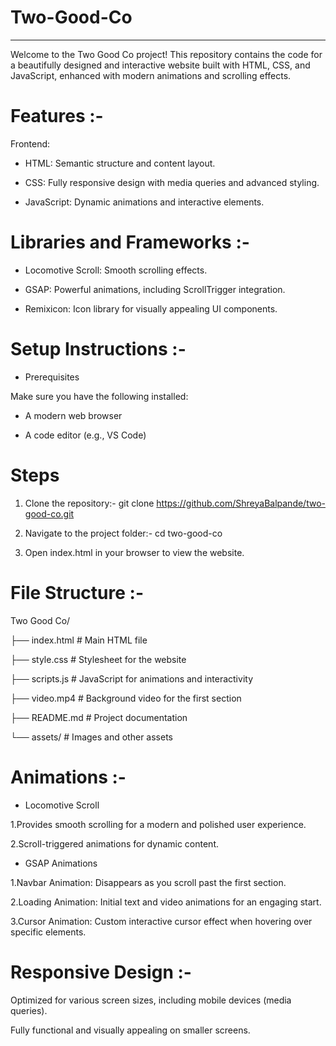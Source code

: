 # Two-Good-Co
-------------------------------------------------------------------------------------------------------------------------------------------------------------------------------------------
Welcome to the Two Good Co project! This repository contains the code for a beautifully designed and interactive website built with HTML, CSS, and JavaScript, enhanced with modern animations and scrolling effects.

# Features :-
 Frontend:

* HTML: Semantic structure and content layout.

* CSS: Fully responsive design with media queries and advanced styling.

* JavaScript: Dynamic animations and interactive elements.


# Libraries and Frameworks :-

* Locomotive Scroll: Smooth scrolling effects.

* GSAP: Powerful animations, including ScrollTrigger integration.

* Remixicon: Icon library for visually appealing UI components.


# Setup Instructions :-

* Prerequisites

Make sure you have the following installed:

* A modern web browser

* A code editor (e.g., VS Code)

# Steps

1. Clone the repository:- git clone https://github.com/ShreyaBalpande/two-good-co.git

2. Navigate to the project folder:- cd two-good-co

3. Open index.html in your browser to view the website.


# File Structure :-
  
  Two Good Co/
  
├── index.html                     # Main HTML file

├── style.css                      # Stylesheet for the website

├── scripts.js                     # JavaScript for animations and interactivity

├── video.mp4                      # Background video for the first section

├── README.md                      # Project documentation

└── assets/                        # Images and other assets

# Animations :-

* Locomotive Scroll

1.Provides smooth scrolling for a modern and polished user experience.

2.Scroll-triggered animations for dynamic content.

* GSAP Animations

1.Navbar Animation: Disappears as you scroll past the first section.

2.Loading Animation: Initial text and video animations for an engaging start.

3.Cursor Animation: Custom interactive cursor effect when hovering over specific elements.


# Responsive Design :-

Optimized for various screen sizes, including mobile devices (media queries).

Fully functional and visually appealing on smaller screens.
